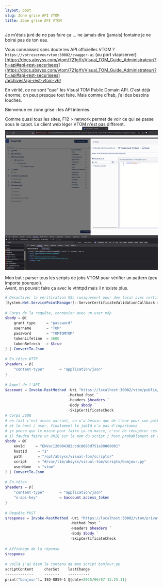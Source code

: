 ```yaml
---
layout: post
slug: Zone grise API VTOM
title: Zone grise API VTOM
---
```

Je m'étais juré de ne pas faire ça ... ne jamais dire (jamais) fontaine je ne boirai pas de ton eau.  

Vous connaissez sans doute les API officielles VTOM ?  
`https://votreserveurvtom:30002/swagger-ui` (ou port vtapiserver)  
[https://docs.absyss.com/vtom/721g/fr/Visual_TOM_Guide_Administrateur/?h=api#api-rest-securisees](https://docs.absyss.com/vtom/721g/fr/Visual_TOM_Guide_Administrateur/?h=api#api-rest-securisees)  
[/archives/api-rest-vtom-v6/](/archives/api-rest-vtom-v6/)  

En vérité, ce ne sont "que" les Visual TOM Public Domain API. 
C'est déjà énorme, on peut presque tout faire. Mais comme d'hab, j'ai des besoins louches.  

Bienvenue en zone grise : les API internes.  

Comme quasi tous les sites, F12 > network permet de voir ce qui se passe sous le capot. Le client web léger VTOM n'est pas différent.  
![VTOM client leger F12 network](/assets/img/vtom_client_leger_F12_network.png)  

Mon but : parser tous les scripts de jobs VTOM pour vérifier un pattern (peu importe pourquoi).  
Avant, on pouvait faire ça avec le vthttpd mais il n'existe plus.  

```powershell
# Désactiver la vérification SSL (uniquement pour dev local avec certificat auto-signé)
[System.Net.ServicePointManager]::ServerCertificateValidationCallback = { $true }

# Corps de la requête, connexion avec un user mdp
$body = @{
    grant_type     = "password"
    username       = "TOM"
    password       = "TOMTOMTOM"
    tokenLifetime  = 3600
    tokenRefresh   = $true
} | ConvertTo-Json

# En-têtes HTTP
$headers = @{
    "content-type"       = "application/json"
}

# Appel de l'API
$account = Invoke-RestMethod -Uri "https://localhost:30002/vtom/public/auth/1.0/authorize" `
                             -Method Post `
                             -Headers $headers `
                             -Body $body `
                             -SkipCertificateCheck
# Corps JSON
# en fait c'est assez marrant, on n'a besoin que de l'env pour son path script par défaut (au cas où ça serait un path relatif dans le champ script)
# et le host / user, finalement le jobId n'a pas d'importance
# je pense que le mieux pour faire ça en masse, c'est de récupérer ces infos avec une requête SQL
# il faudra faire un UNIQ sur le nom du script / host probablement et récupérer l'envId et path
$body = @{
    envId     = "ENVac120004382ccdc8683d751a00000001"
    hostId     = "1"
    path       = "/opt/absyss/visual-tom/scripts/"
    script     = "#/var/lib/absyss/visual-tom/scripts/bonjour.py"
    userName   = "vtom"
} | ConvertTo-Json

# En-têtes
$headers = @{
    "content-type"       = "application/json"
    "x-api-key"          = $account.access_token
} 

# Requête POST
$response = Invoke-RestMethod -Uri "https://localhost:30002/vtom/private/jobs-monitoring/1.0/script" `
                              -Method Post `
                              -Headers $headers `
                              -Body $body `
                              -SkipCertificateCheck

# Affichage de la réponse
$response

# voilà j'ai bien le contenu de mon script bonjour.py
scriptContent     charSet    lastChange
-------------     -------    ----------
print("bonjour")… ISO-8859-1 @{date=2025/06/07 13:25:11}
```
